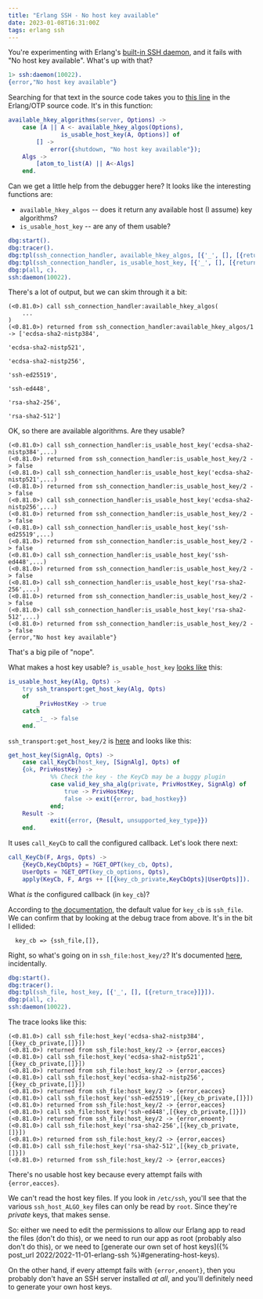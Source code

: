 ```yaml
---
title: "Erlang SSH - No host key available"
date: 2023-01-08T16:31:00Z
tags: erlang ssh
---
```


You're experimenting with Erlang's [built-in SSH daemon](https://www.erlang.org/doc/man/ssh.html), and it fails with "No
host key available". What's up with that?

```erlang
1> ssh:daemon(10022).
{error,"No host key available"}
```

Searching for that text in the source code takes you to [this line](https://github.com/erlang/otp/blob/OTP-25.2/lib/ssh/src/ssh_connection_handler.erl#L1488) in the Erlang/OTP source code. It's in this function:

```erlang
available_hkey_algorithms(server, Options) ->
    case [A || A <- available_hkey_algos(Options),
               is_usable_host_key(A, Options)] of
        [] ->
            error({shutdown, "No host key available"});
	Algs ->
	    [atom_to_list(A) || A<-Algs]
    end.
```

Can we get a little help from the debugger here? It looks like the interesting functions are:

- `available_hkey_algos` -- does it return any available host (I assume) key algorithms?
- `is_usable_host_key` -- are any of them usable?

```erlang
dbg:start().
dbg:tracer().
dbg:tpl(ssh_connection_handler, available_hkey_algos, [{'_', [], [{return_trace}]}]).
dbg:tpl(ssh_connection_handler, is_usable_host_key, [{'_', [], [{return_trace}]}]).
dbg:p(all, c).
ssh:daemon(10022).
```

There's a lot of output, but we can skim through it a bit:

```
(<0.81.0>) call ssh_connection_handler:available_hkey_algos(
    ...
)
(<0.81.0>) returned from ssh_connection_handler:available_hkey_algos/1 -> ['ecdsa-sha2-nistp384',
                                                                           'ecdsa-sha2-nistp521',
                                                                           'ecdsa-sha2-nistp256',
                                                                           'ssh-ed25519',
                                                                           'ssh-ed448',
                                                                           'rsa-sha2-256',
                                                                           'rsa-sha2-512']
```

OK, so there are available algorithms. Are they usable?

```
(<0.81.0>) call ssh_connection_handler:is_usable_host_key('ecdsa-sha2-nistp384',...)
(<0.81.0>) returned from ssh_connection_handler:is_usable_host_key/2 -> false
(<0.81.0>) call ssh_connection_handler:is_usable_host_key('ecdsa-sha2-nistp521',...)
(<0.81.0>) returned from ssh_connection_handler:is_usable_host_key/2 -> false
(<0.81.0>) call ssh_connection_handler:is_usable_host_key('ecdsa-sha2-nistp256',...)
(<0.81.0>) returned from ssh_connection_handler:is_usable_host_key/2 -> false
(<0.81.0>) call ssh_connection_handler:is_usable_host_key('ssh-ed25519',...)
(<0.81.0>) returned from ssh_connection_handler:is_usable_host_key/2 -> false
(<0.81.0>) call ssh_connection_handler:is_usable_host_key('ssh-ed448',...)
(<0.81.0>) returned from ssh_connection_handler:is_usable_host_key/2 -> false
(<0.81.0>) call ssh_connection_handler:is_usable_host_key('rsa-sha2-256',...)
(<0.81.0>) returned from ssh_connection_handler:is_usable_host_key/2 -> false
(<0.81.0>) call ssh_connection_handler:is_usable_host_key('rsa-sha2-512',...)
(<0.81.0>) returned from ssh_connection_handler:is_usable_host_key/2 -> false
{error,"No host key available"}
```

That's a big pile of "nope".

What makes a host key usable? `is_usable_host_key` [looks like](https://github.com/erlang/otp/blob/OTP-25.2/lib/ssh/src/ssh_connection_handler.erl#L1634) this:

```erlang
is_usable_host_key(Alg, Opts) ->
    try ssh_transport:get_host_key(Alg, Opts)
    of
        _PrivHostKey -> true
    catch
        _:_ -> false
    end.
```

`ssh_transport:get_host_key/2` is [here](https://github.com/erlang/otp/blob/OTP-25.2/lib/ssh/src/ssh_transport.erl#L913)
and looks like this:

```erlang
get_host_key(SignAlg, Opts) ->
    case call_KeyCb(host_key, [SignAlg], Opts) of
	{ok, PrivHostKey} ->
            %% Check the key - the KeyCb may be a buggy plugin
            case valid_key_sha_alg(private, PrivHostKey, SignAlg) of
                true -> PrivHostKey;
                false -> exit({error, bad_hostkey})
            end;
	Result ->
            exit({error, {Result, unsupported_key_type}})
    end.
```

It uses `call_KeyCb` to call the configured callback. Let's look there next:

```erlang
call_KeyCb(F, Args, Opts) ->
    {KeyCb,KeyCbOpts} = ?GET_OPT(key_cb, Opts),
    UserOpts = ?GET_OPT(key_cb_options, Opts),
    apply(KeyCb, F, Args ++ [[{key_cb_private,KeyCbOpts}|UserOpts]]).
```

What _is_ the configured callback (in `key_cb`)?

According to [the documentation](https://www.erlang.org/doc/man/ssh.html#type-key_cb_common_option), the default value
for `key_cb` is `ssh_file`. We can confirm that by looking at the debug trace from above. It's in the bit I ellided:

```
  key_cb => {ssh_file,[]},
```

Right, so what's going on in `ssh_file:host_key/2`? It's documented [here](https://www.erlang.org/doc/man/ssh_file.html#host_key-2), incidentally.

```erlang
dbg:start().
dbg:tracer().
dbg:tpl(ssh_file, host_key, [{'_', [], [{return_trace}]}]).
dbg:p(all, c).
ssh:daemon(10022).
```

The trace looks like this:

```
(<0.81.0>) call ssh_file:host_key('ecdsa-sha2-nistp384',[{key_cb_private,[]}])
(<0.81.0>) returned from ssh_file:host_key/2 -> {error,eacces}
(<0.81.0>) call ssh_file:host_key('ecdsa-sha2-nistp521',[{key_cb_private,[]}])
(<0.81.0>) returned from ssh_file:host_key/2 -> {error,eacces}
(<0.81.0>) call ssh_file:host_key('ecdsa-sha2-nistp256',[{key_cb_private,[]}])
(<0.81.0>) returned from ssh_file:host_key/2 -> {error,eacces}
(<0.81.0>) call ssh_file:host_key('ssh-ed25519',[{key_cb_private,[]}])
(<0.81.0>) returned from ssh_file:host_key/2 -> {error,eacces}
(<0.81.0>) call ssh_file:host_key('ssh-ed448',[{key_cb_private,[]}])
(<0.81.0>) returned from ssh_file:host_key/2 -> {error,enoent}
(<0.81.0>) call ssh_file:host_key('rsa-sha2-256',[{key_cb_private,[]}])
(<0.81.0>) returned from ssh_file:host_key/2 -> {error,eacces}
(<0.81.0>) call ssh_file:host_key('rsa-sha2-512',[{key_cb_private,[]}])
(<0.81.0>) returned from ssh_file:host_key/2 -> {error,eacces}
```

There's no usable host key because every attempt fails with `{error,eacces}`.

We can't read the host key files. If you look in `/etc/ssh`, you'll see that the various `ssh_host_ALGO_key`
files can only be read by `root`. Since they're _private_ keys, that makes sense.

So: either we need to edit the permissions to allow our Erlang app to read the files (don't do this), or we need to run
our app as root (probably also don't do this), or we need to
[generate our own set of host keys]({% post_url 2022/2022-11-01-erlang-ssh %}#generating-host-keys).

On the other hand, if every attempt fails with `{error,enoent}`, then you probably don't have an SSH server installed
_at all_, and you'll definitely need to generate your own host keys.
